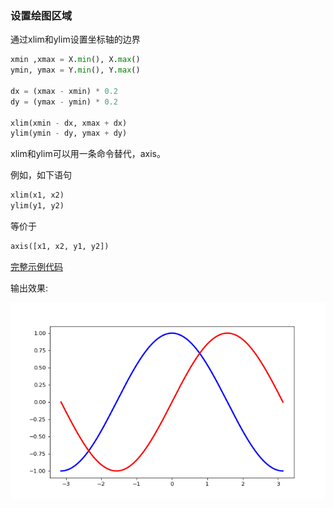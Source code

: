 ### 设置绘图区域

通过xlim和ylim设置坐标轴的边界

```python
xmin ,xmax = X.min(), X.max()
ymin, ymax = Y.min(), Y.max()

dx = (xmax - xmin) * 0.2
dy = (ymax - ymin) * 0.2

xlim(xmin - dx, xmax + dx)
ylim(ymin - dy, ymax + dy)
```

xlim和ylim可以用一条命令替代，axis。

例如，如下语句

```python
xlim(x1, x2)
ylim(y1, y2)
```

等价于

```python
axis([x1, x2, y1, y2])
```

[完整示例代码](exercice_4.py)

输出效果:

![Figure_4](Figure_4.png)
